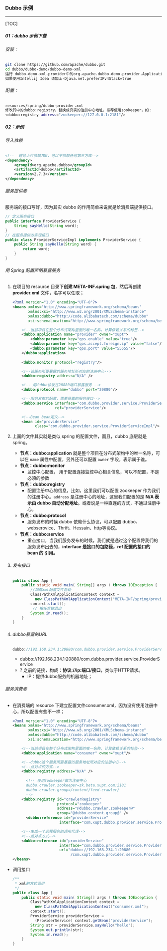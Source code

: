 ### Dubbo 示例

------

[TOC]

##### 01：dubbo 示例下载

###### 安装：

```sh
git clone https://github.com/apache/dubbo.git
cd dubbo/dubbo-demo/dubbo-demo-xml
运行 dubbo-demo-xml-provider中的org.apache.dubbo.demo.provider.Application
如果使用Intellij Idea 请加上-Djava.net.preferIPv4Stack=true
```

###### 配置：

```sh
resources/spring/dubbo-provider.xml
修改其中的dubbo:registry，替换成真实的注册中心地址，推荐使用zookeeper，如：
<dubbo:registry address="zookeeper://127.0.0.1:2181"/>
```

##### 02：示例

###### 导入依赖

```xml
<!--  理论上只依赖JDK，可以不依赖任何第三方库-->
<dependency>
    <groupId>org.apache.dubbo</groupId>
    <artifactId>dubbo</artifactId>
    <version>2.7.3</version>
</dependency>
```

###### 服务提供者

服务端的接口写好，因为其实 dubbo 的作用简单来说就是给消费端提供接口。

```java
// 定义服务接口
public interface ProviderService {
    String sayHello(String word);
}
// 在服务提供方实现接口
public class ProviderServiceImpl implements ProviderService {
    public String sayHello(String word) {
        return word;
    }
}
```

###### 用 Spring 配置声明暴露服务

1. 在项目的 resource 目录下**创建 META-INF.spring 包**，然后再创建 **provider.xml** 文件，名字可以任取；

   ```xml
   <?xml version="1.0" encoding="UTF-8"?>
   <beans xmlns="http://www.springframework.org/schema/beans"
          xmlns:xsi="http://www.w3.org/2001/XMLSchema-instance"
          xmlns:dubbo="http://code.alibabatech.com/schema/dubbo"
          xsi:schemaLocation="http://www.springframework.org/schema/beans        http://www.springframework.org/schema/beans/spring-beans.xsd        http://code.alibabatech.com/schema/dubbo        http://code.alibabatech.com/schema/dubbo/dubbo.xsd">
   
       <!--当前项目在整个分布式架构里面的唯一名称，计算依赖关系的标签-->
       <dubbo:application name="provider" owner="xupt">
           <dubbo:parameter key="qos.enable" value="true"/>
           <dubbo:parameter key="qos.accept.foreign.ip" value="false"/>
           <dubbo:parameter key="qos.port" value="55555"/>
       </dubbo:application>
     
       <dubbo:monitor protocol="registry"/>
   
       <!--该服务所要暴露的服务地址所对应的注册中心-->
       <dubbo:registry address="N/A" />
   
       <!-- 用dubbo协议在20880端口暴露服务 -->
       <dubbo:protocol name="dubbo" port="20880"/>
   
       <!--服务发布的配置，需要暴露的服务接口-->
       <dubbo:service interface="com.dubbo.provider.service.ProviderService"
                      ref="providerService"/>
   
       <!--Bean bean定义-->
       <bean id="providerService" 
             class="com.dubbo.provider.service.ProviderServiceImpl"/>
   ```
   
2. 上面的文件其实就是类似 spring 的配置文件，而且，dubbo 底层就是 spring。

   - **节点：dubbo:application**
     就是整个项目在分布式架构中的唯一名称，可以在 `name` 属性中配置，另外还可以配置 `owner` 字段，表示属于谁。
   - **节点：dubbo:monitor**
     - 监控中心配置， 用于配置连接监控中心相关信息，可以不配置，不是必须的参数
   - **节点：dubbo:registry**
     - 配置注册中心的信息，比如，这里我们可以配置 zookeeper 作为我们的注册中心。`address` 是注册中心的地址，这里我们配置的是 **N/A 表示由 dubbo 自动分配地址**。或者说是一种直连的方式，不通过注册中心。
   - **节点：dubbo:protocol**
     - 服务发布的时候 dubbo 依赖什么协议，可以配置 dubbo、webserovice、Thrift、Hessain、http等协议。
   - **节点：dubbo:service**
     - 重点接口，当我们服务发布的时候，我们就是通过这个配置将我们的服务发布出去的，**interface 是接口的包路径，ref 配置的接口的 bean 的 引用。**

3. ###### 发布接口

   ```java
   public class App {
       public static void main( String[] args ) throws IOException {
           //加载xml配置文件启动
           ClassPathXmlApplicationContext context = 
             new ClassPathXmlApplicationContext("META-INF/spring/provider.xml");
           context.start();
         	// 按任意键退出
           System.in.read();
       }
   }
   ```

4. ###### dubbo暴露的URL

   ```java
   dubbo://192.168.234.1:20880/com.dubbo.provider.service.ProviderService?anyhost=true&application=provider&bean.name=com.dubbo.provider.service.ProviderService&bind.ip=192.168.234.1&bind.port=20880&dubbo=2.0.2&generic=false&interface=com.dubbo.provider.service.ProviderService&methods=SayHello&owner=xupt&pid=8412&qos.accept.foreign.ip=false&qos.enable=true&qos.port=55555&side=provider&timestamp=1562077289380
   ```

   - dubbo://192.168.234.1:20880/com.dubbo.provider.service.ProviderService
   - ? 之前的链接，构成：**协议://ip:端口/接口**，类似于HTTP请求。
     - IP：提供dubbo服务的机器地址；

###### 服务消费者

- 在消费端的 resource 下建立配置文件consumer.xml，因为没有使用注册中心，所以配置有些不一样；

  ```xml
  <?xml version="1.0" encoding="UTF-8"?>
  <beans xmlns="http://www.springframework.org/schema/beans"
         xmlns:xsi="http://www.w3.org/2001/XMLSchema-instance"
         xmlns:dubbo="http://code.alibabatech.com/schema/dubbo"
         xsi:schemaLocation="http://www.springframework.org/schema/beans        http://www.springframework.org/schema/beans/spring-beans.xsd        http://code.alibabatech.com/schema/dubbo        http://code.alibabatech.com/schema/dubbo/dubbo.xsd">
  
      <!--当前项目在整个分布式架构里面的唯一名称，计算依赖关系的标签-->
      <dubbo:application name="consumer" owner="xupt"/>
  
      <!--dubbo这个服务所要暴露的服务地址所对应的注册中心-->
      <!--点对点的方式-->
      <dubbo:registry address="N/A" />
      
    	<!-- 使用zookeeper做为注册中心
  		dubbo.crawler.zookeeper=zk.beta.xupt.com:2181
  		dubbo.crawler.group=/content/feed-crawler/
  		-->
      <dubbo:registry id="crawlerRegistry"
                      protocol="zookeeper"
                      address="@dubbo.crawler.zookeeper@"
                      group="@dubbo.content.group@" />
    	<dubbo:reference id="providerService"
                       interface="com.xupt.dubbo.provider.service.ProviderService" />
  
      <!--生成一个远程服务的调用代理-->
      <!--点对点方式-->
      <dubbo:reference id="providerService"
                       interface="com.dubbo.provider.service.ProviderService"
                       url="dubbo://192.168.234.1:20880
                            /com.xupt.dubbo.provider.service.ProviderService"/>
  </beans>
  ```

- 调用接口

  ```java
  /**
   * xml的方式调用
   */
  public class App {
      public static void main( String[] args ) throws IOException {
          ClassPathXmlApplicationContext context =
            new ClassPathXmlApplicationContext("consumer.xml");
          context.start();
          ProviderService providerService = 
            (ProviderService) context.getBean("providerService");
          String str = providerService.sayHello("hello");
          System.out.println(str);
          System.in.read();
      }
  }
  ```

  